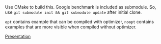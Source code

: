 Use CMake to build this.
Google benchmark is included as submodule.
So, use `git submodule init && git submodule update` after initial clone.

`opt` contains example that can be compiled with optimizer, `noopt` contains examples that
are more visible when compiled without optimizer.

[Presentation](https://drive.google.com/file/d/0B6lLc0s9k8GyVTFxSkZLUkw2MkE/view?usp=sharing)